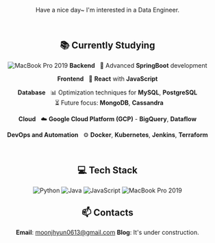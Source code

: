 <div align="center">

Have a nice day~ I'm interested in a Data Engineer.

<br>

## 📚 Currently Studying
![MacBook Pro 2019](https://img.shields.io/badge/Apple-MacBook_Pro_2019-999999?style=flat&logo=apple&logoColor=white)
**Backend**
  &nbsp; 🚀 Advanced **SpringBoot** development

**Frontend**
  &nbsp; 🎨 **React** with **JavaScript**

**Database**
  &nbsp; 📊 Optimization techniques for **MySQL**, **PostgreSQL**  
  &nbsp; ⏳ Future focus: **MongoDB**, **Cassandra**

**Cloud**
  &nbsp; ☁️ **Google Cloud Platform (GCP)** - **BigQuery**, **Dataflow**

**DevOps and Automation**
  &nbsp; ⚙️ **Docker**, **Kubernetes**, **Jenkins**, **Terraform**

<br>


## 💻 Tech Stack
![Python](https://img.shields.io/badge/Python-3776AB?style=flat&logo=python&logoColor=white)
![Java](https://img.shields.io/badge/Java-007396?style=flat&logo=java&logoColor=white)
![JavaScript](https://img.shields.io/badge/JavaScript-F7DF1E?style=flat&logo=javascript&logoColor=black)
![MacBook Pro 2019](https://img.shields.io/badge/Apple-MacBook_Pro_2019-999999?style=flat&logo=apple&logoColor=white)
<br>

## 📫 Contacts
**Email**: moonjhyun0613@gmail.com
**Blog**: It's under construction.

</div>
